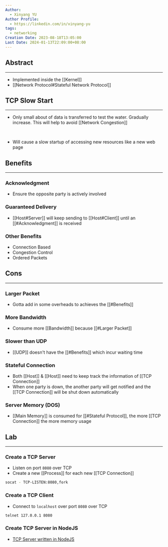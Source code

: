 ```yaml
---
Author:
  - Xinyang YU
Author Profile:
  - https://linkedin.com/in/xinyang-yu
tags:
  - networking
Creation Date: 2023-08-18T13:05:00
Last Date: 2024-01-13T22:09:00+08:00
---
```

## Abstract
---
- Implemented inside the [[Kernel]]
- [[Network Protocol#Stateful Network Protocol]]


## TCP Slow Start
---
- Only small about of data is transferred to test the water. Gradually increase. This will help to avoid [[Network Congestion]]
</br>

- Will cause a slow startup of accessing new resources like a new web page





## Benefits
---
### Acknowledgment
- Ensure the opposite party is actively involved 


### Guaranteed Delivery
- [[Host#Server]] will keep sending to [[Host#Client]] until an [[#Acknowledgment]] is received

### Other Benefits
- Connection Based
- Congestion Control
- Ordered Packets



## Cons
---
### Larger Packet
- Gotta add in some overheads to achieves the [[#Benefits]]

### More Bandwidth
- Consume more [[Bandwidth]] because [[#Larger Packet]]

### Slower than UDP
- [[UDP]] doesn't have the [[#Benefits]] which incur waiting time

### Stateful Connection
- Both [[Host]] & [[Host]] need to keep track the information of [[TCP Connection]]
- When one party is down, the another party will get notified and the [[TCP Connection]] will be shut down automatically 

### Server Memory (DOS)
- [[Main Memory]] is consumed for [[#Stateful Protocol]], the more [[TCP Connection]] the more memory usage


## Lab
---
### Create a TCP Server
- Listen on port `8080` over TCP
- Create a new [[Process]] for each new [[TCP Connection]]
```bash
socat - TCP-LISTEN:8080,fork
```
### Create a TCP Client
- Connect to `localhost` over port `8080` over TCP
```bash
telnet 127.0.0.1 8080
```
### Create TCP Server in NodeJS
- [TCP Server written in NodeJS](https://github.com/hnasr/javascript_playground/blob/master/tcp/tcp.js)

